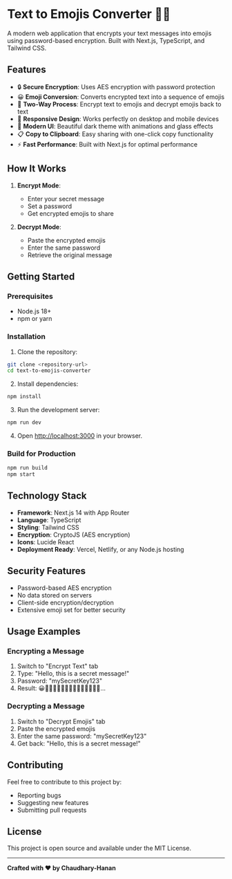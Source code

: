 # Text to Emojis Converter 🔐✨

A modern web application that encrypts your text messages into emojis using password-based encryption. Built with Next.js, TypeScript, and Tailwind CSS.

## Features

- 🔒 **Secure Encryption**: Uses AES encryption with password protection
- 😀 **Emoji Conversion**: Converts encrypted text into a sequence of emojis
- 🔄 **Two-Way Process**: Encrypt text to emojis and decrypt emojis back to text
- 📱 **Responsive Design**: Works perfectly on desktop and mobile devices
- 🎨 **Modern UI**: Beautiful dark theme with animations and glass effects
- 📋 **Copy to Clipboard**: Easy sharing with one-click copy functionality
- ⚡ **Fast Performance**: Built with Next.js for optimal performance

## How It Works

1. **Encrypt Mode**: 
   - Enter your secret message
   - Set a password
   - Get encrypted emojis to share

2. **Decrypt Mode**:
   - Paste the encrypted emojis
   - Enter the same password
   - Retrieve the original message

## Getting Started

### Prerequisites

- Node.js 18+ 
- npm or yarn

### Installation

1. Clone the repository:
```bash
git clone <repository-url>
cd text-to-emojis-converter
```

2. Install dependencies:
```bash
npm install
```

3. Run the development server:
```bash
npm run dev
```

4. Open [http://localhost:3000](http://localhost:3000) in your browser.

### Build for Production

```bash
npm run build
npm start
```

## Technology Stack

- **Framework**: Next.js 14 with App Router
- **Language**: TypeScript
- **Styling**: Tailwind CSS
- **Encryption**: CryptoJS (AES encryption)
- **Icons**: Lucide React
- **Deployment Ready**: Vercel, Netlify, or any Node.js hosting

## Security Features

- Password-based AES encryption
- No data stored on servers
- Client-side encryption/decryption
- Extensive emoji set for better security

## Usage Examples

### Encrypting a Message
1. Switch to "Encrypt Text" tab
2. Type: "Hello, this is a secret message!"
3. Password: "mySecretKey123"
4. Result: 😀🎃💫🦋🌟💝🚀🎨🌈✨💎🔥🎪🦄🌸...

### Decrypting a Message
1. Switch to "Decrypt Emojis" tab
2. Paste the encrypted emojis
3. Enter the same password: "mySecretKey123"
4. Get back: "Hello, this is a secret message!"

## Contributing

Feel free to contribute to this project by:
- Reporting bugs
- Suggesting new features
- Submitting pull requests

## License

This project is open source and available under the MIT License.

---

**Crafted with ❤️ by Chaudhary-Hanan**
